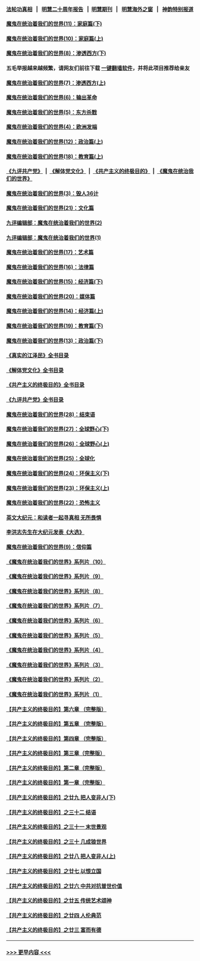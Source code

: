 #### [法轮功真相](https://github.com/gfw-breaker/truth/blob/master/README.md?t=0) &nbsp;&nbsp;|&nbsp;&nbsp; [明慧二十周年报告](https://github.com/gfw-breaker/mh-reports/blob/master/README.md?t=0) &nbsp;&nbsp;|&nbsp;&nbsp;[明慧期刊](https://github.com/gfw-breaker/mh-qikan) &nbsp;&nbsp;|&nbsp;&nbsp; [明慧海外之窗](https://github.com/gfw-breaker/mh-news/blob/master/README.md?t=0) &nbsp;&nbsp;|&nbsp;&nbsp; [神韵特别报道](https://github.com/gfw-breaker/mh-news/blob/master/shenyun.md?t=0)
#### [魔鬼在统治着我们的世界(11)：家庭篇(下)](../pages/nsc422/n10440961.md?t=11200001) 
#### [魔鬼在统治着我们的世界(10)：家庭篇(上)](../pages/nsc422/n10435448.md?t=11200001) 
#### [魔鬼在统治着我们的世界(8)：渗透西方(下)](../pages/nsc422/n10429603.md?t=11200001) 
#### 五毛举报越来越频繁，请网友们前往下载 [一键翻墙软件](https://github.com/gfw-breaker/ssr-accounts)，并将此项目推荐给亲友
#### [魔鬼在统治着我们的世界(7)：渗透西方(上)](../pages/nsc422/n10426013.md?t=11200001) 
#### [魔鬼在统治着我们的世界(6)：输出革命](../pages/nsc422/n10421536.md?t=11200001) 
#### [魔鬼在统治着我们的世界(5)：东方杀戮](../pages/nsc422/n10417707.md?t=11200001) 
#### [魔鬼在统治着我们的世界(4)：欧洲发端](../pages/nsc422/n10414890.md?t=11200001) 
#### [魔鬼在统治着我们的世界(12)：政治篇(上)](../pages/nsc422/n10444576.md?t=11200001) 
#### [魔鬼在统治着我们的世界(18)：教育篇(上)](../pages/nsc422/n10526970.md?t=11200001) 
#### [《九评共产党》](https://github.com/begood0513/9ping.md/blob/master/README.md) &nbsp;|&nbsp; [《解体党文化》](../../../../jtdwh.md/blob/master/README.md)  &nbsp;|&nbsp; [《共产主义的终极目的》](../../../../gczydzjmd.md/blob/master/README.md) &nbsp;|&nbsp; [《魔鬼在统治我们的世界》](../../../../mgztzwmdsj.md/blob/master/README.md) 
#### [魔鬼在统治着我们的世界(3)：毁人36计](../pages/nsc422/n10411583.md?t=11200001) 
#### [魔鬼在统治着我们的世界(21)：文化篇](../pages/nsc422/n10597706.md?t=11200001) 
#### [九评编辑部：魔鬼在统治着我们的世界(2)](../pages/nsc422/n10410036.md?t=11200001) 
#### [九评编辑部：魔鬼在统治着我们的世界(1)](../pages/nsc422/n10406825.md?t=11200001) 
#### [魔鬼在统治着我们的世界(17)：艺术篇](../pages/nsc422/n10499093.md?t=11200001) 
#### [魔鬼在统治着我们的世界(16)：法律篇](../pages/nsc422/n10485969.md?t=11200001) 
#### [魔鬼在统治着我们的世界(15)：经济篇(下)](../pages/nsc422/n10469975.md?t=11200001) 
#### [魔鬼在统治着我们的世界(20)：媒体篇](../pages/nsc422/n10586579.md?t=11200001) 
#### [魔鬼在统治着我们的世界(14)：经济篇(上)](../pages/nsc422/n10457370.md?t=11200001) 
#### [魔鬼在统治着我们的世界(19)：教育篇(下)](../pages/nsc422/n10564808.md?t=11200001) 
#### [魔鬼在统治着我们的世界(13)：政治篇(下)](../pages/nsc422/n10448270.md?t=11200001) 
#### [《真实的江泽民》全书目录](../pages/nsc422/n13721399.md?t=11200001) 
#### [《解体党文化》全书目录](../pages/nsc422/n13721157.md?t=11200001) 
#### [《共产主义的终极目的》全书目录](../pages/nsc422/n13721048.md?t=11200001) 
#### [《九评共产党》全书目录](../pages/nsc422/n13708085.md?t=11200001) 
#### [魔鬼在统治着我们的世界(28)：结束语](../pages/nsc422/n10936246.md?t=11200001) 
#### [魔鬼在统治着我们的世界(27)：全球野心(下)](../pages/nsc422/n10928319.md?t=11200001) 
#### [魔鬼在统治着我们的世界(26)：全球野心(上)](../pages/nsc422/n10900318.md?t=11200001) 
#### [魔鬼在统治着我们的世界(25)：全球化](../pages/nsc422/n10788205.md?t=11200001) 
#### [魔鬼在统治着我们的世界(24)：环保主义(下)](../pages/nsc422/n10695307.md?t=11200001) 
#### [魔鬼在统治着我们的世界(23)：环保主义(上)](../pages/nsc422/n10688613.md?t=11200001) 
#### [魔鬼在统治着我们的世界(22)：恐怖主义](../pages/nsc422/n10614727.md?t=11200001) 
#### [英文大纪元：和读者一起寻真相 无所畏惧](../pages/nsc422/n12542027.md?t=11200001) 
#### [李洪志先生在大纪元发表《大选》](../pages/nsc422/n12534746.md?t=11200001) 
#### [魔鬼在统治着我们的世界(9)：信仰篇](../pages/nsc422/n10432159.md?t=11200001) 
#### [《魔鬼在统治着我们的世界》系列片（10）](../pages/nsc422/n12292670.md?t=11200001) 
#### [《魔鬼在统治着我们的世界》系列片（9）](../pages/nsc422/n12290859.md?t=11200001) 
#### [《魔鬼在统治着我们的世界》系列片（8）](../pages/nsc422/n12287445.md?t=11200001) 
#### [《魔鬼在统治着我们的世界》系列片（7）](../pages/nsc422/n12283425.md?t=11200001) 
#### [《魔鬼在统治着我们的世界》系列片（6）](../pages/nsc422/n12282314.md?t=11200001) 
#### [《魔鬼在统治着我们的世界》系列片（5）](../pages/nsc422/n12281419.md?t=11200001) 
#### [《魔鬼在统治着我们的世界》系列片（4）](../pages/nsc422/n12274024.md?t=11200001) 
#### [《魔鬼在统治着我们的世界》系列片（3）](../pages/nsc422/n12271322.md?t=11200001) 
#### [《魔鬼在统治着我们的世界》系列片（2）](../pages/nsc422/n12269049.md?t=11200001) 
#### [《魔鬼在统治着我们的世界》系列片（1）](../pages/nsc422/n12267575.md?t=11200001) 
#### [【共产主义的终极目的】第六章 （完整版）](../pages/nsc422/n11428913.md?t=11200001) 
#### [【共产主义的终极目的】第五章 （完整版）](../pages/nsc422/n11428912.md?t=11200001) 
#### [【共产主义的终极目的】第四章 （完整版）](../pages/nsc422/n11428907.md?t=11200001) 
#### [【共产主义的终极目的】第三章（完整版）](../pages/nsc422/n11428848.md?t=11200001) 
#### [【共产主义的终极目的】第二章（完整版）](../pages/nsc422/n11428831.md?t=11200001) 
#### [【共产主义的终极目的】第一章（完整版）](../pages/nsc422/n11417651.md?t=11200001) 
#### [【共产主义的终极目的】之廿九 把人变非人(下)](../pages/nsc422/n11344140.md?t=11200001) 
#### [【共产主义的终极目的】之三十二 结语](../pages/nsc422/n11360535.md?t=11200001) 
#### [【共产主义的终极目的】之三十一 末世景观](../pages/nsc422/n11351129.md?t=11200001) 
#### [【共产主义的终极目的】之三十 几成狼世界](../pages/nsc422/n11348280.md?t=11200001) 
#### [【共产主义的终极目的】之廿八 把人变非人(上)](../pages/nsc422/n11340492.md?t=11200001) 
#### [【共产主义的终极目的】之廿七 以恨立国](../pages/nsc422/n11336944.md?t=11200001) 
#### [【共产主义的终极目的】之廿六 中共对抗普世价值](../pages/nsc422/n11324785.md?t=11200001) 
#### [【共产主义的终极目的】之廿五 传统艺术颂神](../pages/nsc422/n11296396.md?t=11200001) 
#### [【共产主义的终极目的】之廿四 人伦典范](../pages/nsc422/n11296397.md?t=11200001) 
#### [【共产主义的终极目的】之廿三 富而有德](../pages/nsc422/n11283598.md?t=11200001) 

----
#### [ >>> 更早内容 <<< ](../indexes/nsc422-earlier.md)
